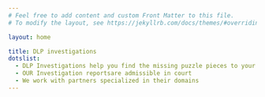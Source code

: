 ```yaml
---
# Feel free to add content and custom Front Matter to this file.
# To modify the layout, see https://jekyllrb.com/docs/themes/#overriding-theme-defaults

layout: home

title: DLP investigations
dotslist:
  - DLP Investigations help you find the missing puzzle pieces to your file
  - OUR Investigation reportsare admissible in court
  - We work with partners specialized in their domains
---
```

